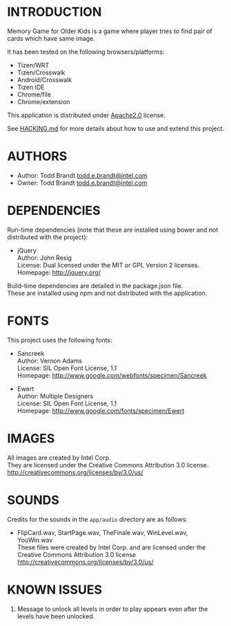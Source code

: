 # INTRODUCTION
Memory Game for Older Kids is a game where player tries to find pair of cards which have same image.

It has been tested on the following browsers/platforms:
* Tizen/WRT
* Tizen/Crosswalk
* Android/Crosswalk
* Tizen IDE
* Chrome/file
* Chrome/extension

This application is distributed under [Apache2.0](http://www.apache.org/licenses/LICENSE-2.0.html) license.

See [HACKING.md](https://github.com/01org/webapps-memory-game-older-kids/blob/master/HACKING.md) for more details about how to use and extend this project.

# AUTHORS
* Author: Todd Brandt <todd.e.brandt@intel.com>
* Owner: Todd Brandt <todd.e.brandt@intel.com>

# DEPENDENCIES
Run-time dependencies (note that these are installed using bower and not distributed with the project):

* jQuery<br/>
Author: John Resig<br/>
License: Dual licensed under the MIT or GPL Version 2 licenses.<br/>
Homepage: http://jquery.org/

Build-time dependencies are detailed in the package.json file.<br/>
These are installed using npm and not distributed with the application.

# FONTS
This project uses the following fonts:

* Sancreek<br/>
Author: Vernon Adams<br/>
License: SIL Open Font License, 1.1<br/>
Homepage: http://www.google.com/webfonts/specimen/Sancreek

* Ewert<br/>
Author: Multiple Designers<br/>
License: SIL Open Font License, 1.1<br/>
Homepage: http://www.google.com/fonts/specimen/Ewert

# IMAGES
All images are created by Intel Corp.<br/>
They are licensed under the Creative Commons Attribution 3.0 license.<br/>
http://creativecommons.org/licenses/by/3.0/us/

# SOUNDS
Credits for the sounds in the `app/audio` directory are as follows:

* FlipCard.wav, StartPage.wav, TheFinale.wav, WinLevel.wav, YouWin.wav<br/>
These files were created by Intel Corp. and are licensed under the Creative Commons Attribution 3.0 license http://creativecommons.org/licenses/by/3.0/us/

# KNOWN ISSUES
1) Message to unlock all levels in order to play appears even after the levels have been unlocked.
